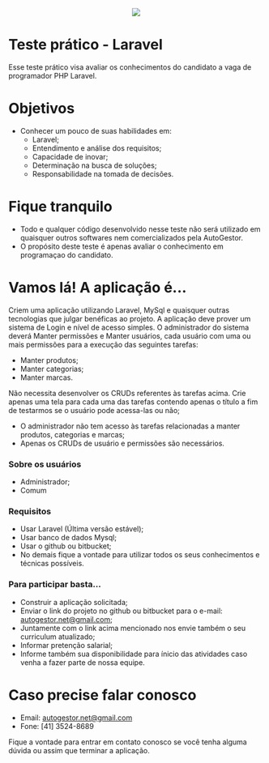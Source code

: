 <p align="center"><img src="https://www.dnadevendas.com.br/wp-content/uploads/auto-gestor.png"></p>


# Teste prático - Laravel

Esse teste prático visa avaliar os conhecimentos do candidato a vaga de programador PHP Laravel.

# Objetivos
  - Conhecer um pouco de suas habilidades em:
    - Laravel;
    - Entendimento e análise dos requisitos;
    - Capacidade de inovar;
    - Determinação na busca de soluções;
    - Responsabilidade na tomada de decisões.

# Fique tranquilo
  - Todo e qualquer código desenvolvido nesse teste não será utilizado em quaisquer outros softwares nem comercializados pela AutoGestor.
  - O propósito deste teste é apenas avaliar o conhecimento em programaçao do candidato.

# Vamos lá! A aplicação é...
Criem uma aplicação utilizando Laravel, MySql e quaisquer outras tecnologias que julgar benéficas ao projeto.
A aplicação deve prover um sistema de Login e nível de acesso simples.
O administrador do sistema deverá Manter permissões e Manter usuários, cada usuário com uma ou mais permissões para a execução das seguintes tarefas:
 - Manter produtos;
 - Manter categorias;
 - Manter marcas.
	
Não necessita desenvolver os CRUDs referentes às tarefas acima.
Crie apenas uma tela para cada uma das tarefas contendo apenas o título a fim de testarmos se o usuário pode acessa-las ou não;
- O administrador não tem acesso às tarefas relacionadas a manter produtos, categorias e marcas;
- Apenas os CRUDs de usuário e permissões são necessários. 

### Sobre os usuários
- Administrador;
- Comum

### Requisitos
- Usar Laravel (Última versão estável);
- Usar banco de dados Mysql;
- Usar o github ou bitbucket;
- No demais fique a vontade para utilizar todos os seus conhecimentos e técnicas possíveis.

### Para participar basta...
- Construir a aplicação solicitada;
- Enviar o link do projeto no github ou bitbucket para o e-mail: autogestor.net@gmail.com;
- Juntamente com o link acima mencionado nos envie também o seu curriculum atualizado;
- Informar pretenção salarial;
- Informe também sua disponibilidade para ínicio das atividades caso venha a fazer parte de nossa equipe.

# Caso precise falar conosco
- Email: autogestor.net@gmail.com
- Fone: [41] 3524-8689 

Fique a vontade para entrar em contato conosco se você tenha alguma dúvida ou assim que terminar a aplicação.
